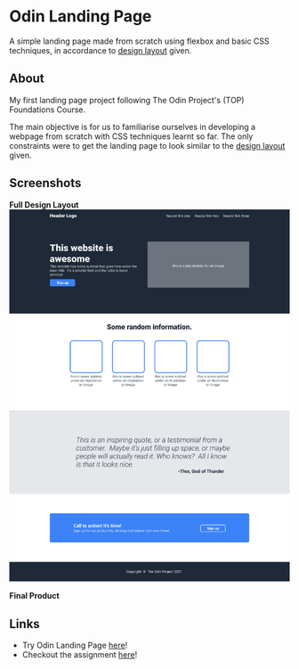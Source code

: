# Odin Landing Page

A simple landing page made from scratch using flexbox and basic CSS techniques, in accordance to [design layout](https://github.com/qweasd777/odin-landing-page/?tab=readme-ov-file#screenshots) given. 

## About

My first landing page project following The Odin Project's (TOP) Foundations Course. 

The main objective is for us to familiarise ourselves in developing a webpage from scratch with CSS techniques learnt so far. The only constraints were to get the landing page to look similar to the [design layout](https://github.com/qweasd777/odin-landing-page/?tab=readme-ov-file#screenshots) given.

## Screenshots

**Full Design Layout**
![Landing page example](/template/01-full-design-layout.png)

**Final Product**

## Links

* Try Odin Landing Page [here](https://qweasd777.github.io/odin-landing-page)!
* Checkout the assignment [here](https://www.theodinproject.com/lessons/foundations-landing-page)!